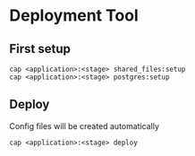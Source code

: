 # Deployment Tool

## First setup

```
cap <application>:<stage> shared_files:setup
cap <application>:<stage> postgres:setup
```

## Deploy

Config files will be created automatically

`cap <application>:<stage> deploy`
